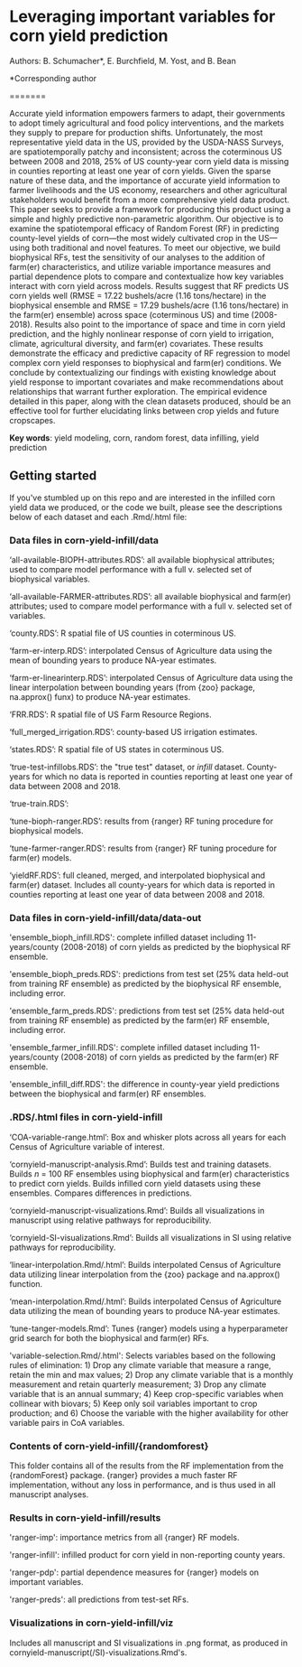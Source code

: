 # Leveraging important variables for corn yield prediction   

Authors: B. Schumacher*, E. Burchfield, M. Yost, and B. Bean

*Corresponding author

=======

Accurate yield information empowers farmers to adapt, their governments to adopt timely agricultural and food policy interventions, and the markets they supply to prepare for production shifts. Unfortunately, the most representative yield data in the US, provided by the USDA-NASS Surveys, are spatiotemporally patchy and inconsistent; across the coterminous US between 2008 and 2018, 25% of US county-year corn yield data is missing in counties reporting at least one year of corn yields. Given the sparse nature of these data, and the importance of accurate yield information to farmer livelihoods and the US economy, researchers and other agricultural stakeholders would benefit from a more comprehensive yield data product. This paper seeks to provide a framework for producing this product using a simple and highly predictive non-parametric algorithm. Our objective is to examine the spatiotemporal efficacy of Random Forest (RF) in predicting county-level yields of corn—the most widely cultivated crop in the US—using both traditional and novel features. To meet our objective, we build biophysical RFs, test the sensitivity of our analyses to the addition of farm(er) characteristics, and utilize variable importance measures and partial dependence plots to compare and contextualize how key variables interact with corn yield across models. Results suggest that RF predicts US corn yields well (RMSE = 17.22 bushels/acre (1.16 tons/hectare) in the biophysical ensemble and RMSE = 17.29 bushels/acre (1.16 tons/hectare) in the farm(er) ensemble) across space (coterminous US) and time (2008-2018). Results also point to the importance of space and time in corn yield prediction, and the highly nonlinear response of corn yield to irrigation, climate, agricultural diversity, and farm(er) covariates. These results demonstrate the efficacy and predictive capacity of RF regression to model complex corn yield responses to biophysical and farm(er) conditions. We conclude by contextualizing our findings with existing knowledge about yield response to important covariates and make recommendations about relationships that warrant further exploration. The empirical evidence detailed in this paper, along with the clean datasets produced, should be an effective tool for further elucidating links between crop yields and future cropscapes.

**Key words**: yield modeling, corn, random forest, data infilling, yield prediction
 

## Getting started

If you've stumbled up on this repo and are interested in the infilled corn yield data we produced, or the code we built, please see the descriptions below of each dataset and each .Rmd/.html file:

### Data files in corn-yield-infill/data

‘all-available-BIOPH-attributes.RDS’: all available biophysical attributes; used to compare model performance with a full v. selected set of biophysical variables.

‘all-available-FARMER-attributes.RDS’: all available biophysical and farm(er) attributes; used to compare model performance with a full v. selected set of variables.

‘county.RDS’: R spatial file of US counties in coterminous US.

‘farm-er-interp.RDS’: interpolated Census of Agriculture data using the mean of bounding years to produce NA-year estimates.

‘farm-er-linearinterp.RDS’: interpolated Census of Agriculture data using the linear interpolation between bounding years (from {zoo} package, na.approx() funx) to produce NA-year estimates.

‘FRR.RDS’: R spatial file of US Farm Resource Regions.

‘full_merged_irrigation.RDS’: county-based US irrigation estimates.

‘states.RDS’: R spatial file of US states in coterminous US.

‘true-test-infillobs.RDS’: the "true test" dataset, or *infill* dataset. County-years for which no data is reported in counties reporting at least one year of data between 2008 and 2018.

‘true-train.RDS’: 

‘tune-bioph-ranger.RDS’: results from {ranger} RF tuning procedure for biophysical models.

‘tune-farmer-ranger.RDS’: results from {ranger} RF tuning procedure for farm(er) models.

‘yieldRF.RDS’: full cleaned, merged, and interpolated biophysical and farm(er) dataset. Includes all county-years for which data is reported in counties reporting at least one year of data between 2008 and 2018.

### Data files in corn-yield-infill/data/data-out

'ensemble_bioph_infill.RDS': complete infilled dataset including 11-years/county (2008-2018) of corn yields as predicted by the biophysical RF ensemble.

'ensemble_bioph_preds.RDS': predictions from test set (25% data held-out from training RF ensemble) as predicted by the biophysical RF ensemble, including error.

'ensemble_farm_preds.RDS': predictions from test set (25% data held-out from training RF ensemble) as predicted by the farm(er) RF ensemble, including error.

'ensemble_farmer_infill.RDS': complete infilled dataset including 11-years/county (2008-2018) of corn yields as predicted by the farm(er) RF ensemble.

'ensemble_infill_diff.RDS': the difference in county-year yield predictions between the biophysical and farm(er) RF ensembles.

### .RDS/.html files in corn-yield-infill

‘COA-variable-range.html’: Box and whisker plots across all years for each Census of Agriculture variable of interest.

‘cornyield-manuscript-analysis.Rmd’: Builds test and training datasets. Builds *n* = 100 RF ensembles using biophysical and farm(er) characteristics to predict corn yields. Builds infilled corn yield datasets using these ensembles. Compares differences in predictions.

‘cornyield-manuscript-visualizations.Rmd’: Builds all visualizations in manuscript using relative pathways for reproducibility.

‘cornyield-SI-visualizations.Rmd’: Builds all visualizations in SI using relative pathways for reproducibility.

‘linear-interpolation.Rmd/.html’: Builds interpolated Census of Agriculture data utilizing linear interpolation from the {zoo} package and na.approx() function.

‘mean-interpolation.Rmd/.html’: Builds interpolated Census of Agriculture data utilizing the mean of bounding years to produce NA-year estimates.

‘tune-tanger-models.Rmd’: Tunes {ranger} models using a hyperparameter grid search for both the biophysical and farm(er) RFs.

'variable-selection.Rmd/.html': Selects variables based on the following rules of elimination: 1) Drop any climate variable that measure a range, retain the min and max values; 2) Drop any climate variable that is a monthly measurement and retain quarterly measurement; 3) Drop any climate variable that is an annual summary; 4) Keep crop-specific variables when collinear with biovars; 5) Keep only soil variables important to crop production; and 6) Choose the variable with the higher availability for other variable pairs in CoA variables.

### Contents of corn-yield-infill/{randomforest}

This folder contains all of the results from the RF implementation from the {randomForest} package. {ranger} provides a much faster RF implementation, without any loss in performance, and is thus used in all manuscript analyses.

### Results in corn-yield-infill/results

'ranger-imp': importance metrics from all {ranger} RF models.

'ranger-infill': infilled product for corn yield in non-reporting county years.

'ranger-pdp': partial dependence measures for {ranger} models on important variables.

'ranger-preds': all predictions from test-set RFs.

### Visualizations in corn-yield-infill/viz

Includes all manuscript and SI visualizations in .png format, as produced in cornyield-manuscript(/SI)-visualizations.Rmd's.